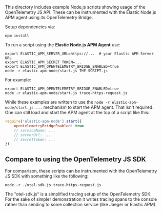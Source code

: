 This directory includes example Node.js scripts showing usage of the
OpenTelemetry JS API. These can be instrumented with the Elastic Node.js APM
agent using its OpenTelemetry Bridge.

Setup dependencies via:

    npm install

To run a script using the **Elastic Node.js APM Agent** use:

    export ELASTIC_APM_SERVER_URL=https://...  # your Elastic APM Server URL
    export ELASTIC_APM_SECRET_TOKEN=...
    export ELASTIC_APM_OPENTELEMETRY_BRIDGE_ENABLED=true
    node -r elastic-apm-node/start.js THE-SCRIPT.js

For example:

    export ELASTIC_APM_OPENTELEMETRY_BRIDGE_ENABLED=true
    node -r elastic-apm-node/start.js trace-https-request.js

While these examples are written to use the `node -r elastic-apm-node/start.js ...`
mechanism to start the APM agent. That isn't required. One can still load and
start the APM agent at the top of a script like this:

```js
require('elastic-apm-node').start({
    opentelemetryBridgeEnabled: true
    // serviceName: ...
    // serverUrl: ...
    // secretToken: ...
})
```

## Compare to using the OpenTelemetry JS SDK

For comparison, these scripts can be instrumented with the OpenTelemetry JS SDK
with something like the following:

    node -r ./otel-sdk.js trace-https-request.js

The "otel-sdk.js" is a simplified tracing setup of the OpenTelemetry SDK. For
the sake of simpler demonstration it writes tracing spans to the console rather
than sending to some collection service (like Jaeger or Elastic APM).
